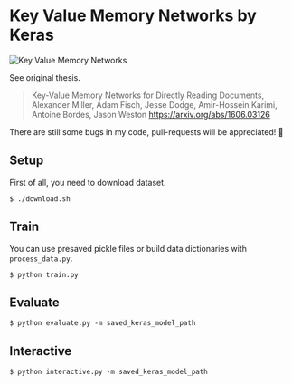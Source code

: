 # Key Value Memory Networks by Keras

![Key Value Memory Networks](https://raw.githubusercontent.com/jojonki/key-value-memory-networks/images/kvmemnns.png)

See original thesis.
> Key-Value Memory Networks for Directly Reading Documents, Alexander Miller, Adam Fisch, Jesse Dodge, Amir-Hossein Karimi, Antoine Bordes, Jason Weston
https://arxiv.org/abs/1606.03126

There are still some bugs in my code, pull-requests will be appreciated! :beer:

## Setup

First of all, you need to download dataset.
```
$ ./download.sh
```



## Train

You can use presaved pickle files or build data dictionaries with `process_data.py`.

```
$ python train.py
```

## Evaluate
```
$ python evaluate.py -m saved_keras_model_path
```

## Interactive
```
$ python interactive.py -m saved_keras_model_path
```

